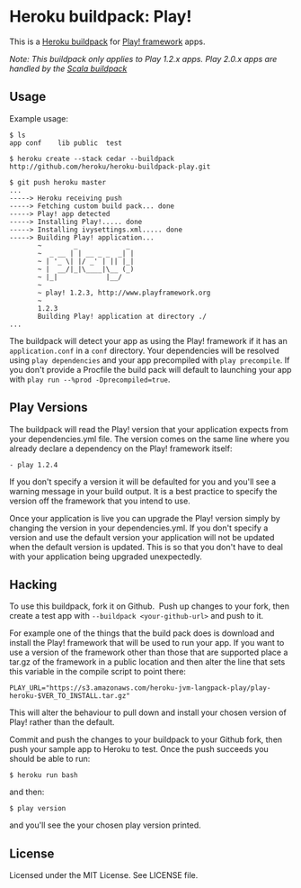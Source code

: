 Heroku buildpack: Play!
=========================

This is a [Heroku buildpack](http://devcenter.heroku.com/articles/buildpack) for [Play! framework](http://www.playframework.org/) apps.

*Note: This buildpack only applies to Play 1.2.x apps. Play 2.0.x apps are handled by the [Scala buildpack](https://github.com/heroku/heroku-buildpack-scala)*

Usage
-----

Example usage:

    $ ls
    app	conf	lib	public	test

    $ heroku create --stack cedar --buildpack http://github.com/heroku/heroku-buildpack-play.git

    $ git push heroku master
    ...
    -----> Heroku receiving push
    -----> Fetching custom build pack... done
    -----> Play! app detected
    -----> Installing Play!..... done
    -----> Installing ivysettings.xml..... done
    -----> Building Play! application...
           ~        _            _ 
           ~  _ __ | | __ _ _  _| |
           ~ | '_ \| |/ _' | || |_|
           ~ |  __/|_|\____|\__ (_)
           ~ |_|            |__/   
           ~
           ~ play! 1.2.3, http://www.playframework.org
           ~
           1.2.3
           Building Play! application at directory ./
    ...

The buildpack will detect your app as using the Play! framework if it has an `application.conf` in a `conf` directory. Your dependencies will be resolved using `play dependencies` and your app precompiled with `play precompile`. If you don't provide a Procfile the build pack will default to launching your app with `play run --%prod -Dprecompiled=true`.

Play Versions
-------------

The buildpack will read the Play! version that your application expects from your dependencies.yml file. The version comes on the same line where you already declare a dependency on the Play! framework itself:

    - play 1.2.4

If you don't specify a version it will be defaulted for you and you'll see a warning message in your build output. It is a best practice to specify the version off the framework that you intend to use.

Once your application is live you can upgrade the Play! version simply by changing the version in your dependencies.yml. If you don't specify a version and use the default version your application will not be updated when the default version is updated. This is so that you don't have to deal with your application being upgraded unexpectedly.

Hacking
-------

To use this buildpack, fork it on Github.  Push up changes to your fork, then create a test app with `--buildpack <your-github-url>` and push to it.

For example one of the things that the build pack does is download and install the Play! framework that will be used to run your app. If you want to use a version of the framework other than those that are supported place a tar.gz of the framework in a public location and then alter the line that sets this variable in the compile script to point there:

    PLAY_URL="https://s3.amazonaws.com/heroku-jvm-langpack-play/play-heroku-$VER_TO_INSTALL.tar.gz"

This will alter the behaviour to pull down and install your chosen version of Play! rather than the default.

Commit and push the changes to your buildpack to your Github fork, then push your sample app to Heroku to test. Once the push succeeds you should be able to run:

    $ heroku run bash

and then:

    $ play version

and you'll see the your chosen play version printed.

License
-------

Licensed under the MIT License. See LICENSE file.

